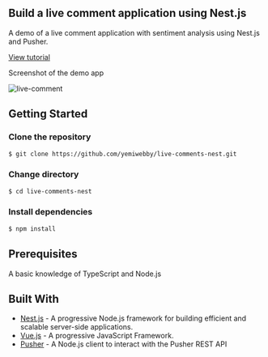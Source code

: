 ## Build a live comment application using Nest.js

A demo of a live comment application with sentiment analysis using Nest.js and Pusher.

[View tutorial](https://pusher.com/tutorials/realtime-comments-nestjs)

Screenshot of the demo app

![live-comment](https://user-images.githubusercontent.com/19610753/39490894-4c09b112-4d82-11e8-9cbb-a2b9186aaa11.gif)


## Getting Started

### Clone the repository
```bash
$ git clone https://github.com/yemiwebby/live-comments-nest.git
```

### Change directory
```bash
$ cd live-comments-nest
```

### Install dependencies
```bash
$ npm install
```

## Prerequisites
A basic knowledge of TypeScript and Node.js

## Built With

* [Nest.js](https://nestjs.com/) - A progressive Node.js framework for building efficient and scalable server-side applications.
* [Vue.js](https://vuejs.org/) - A progressive JavaScript Framework.
* [Pusher](https://pusher.com/) - A Node.js client to interact with the Pusher REST API
